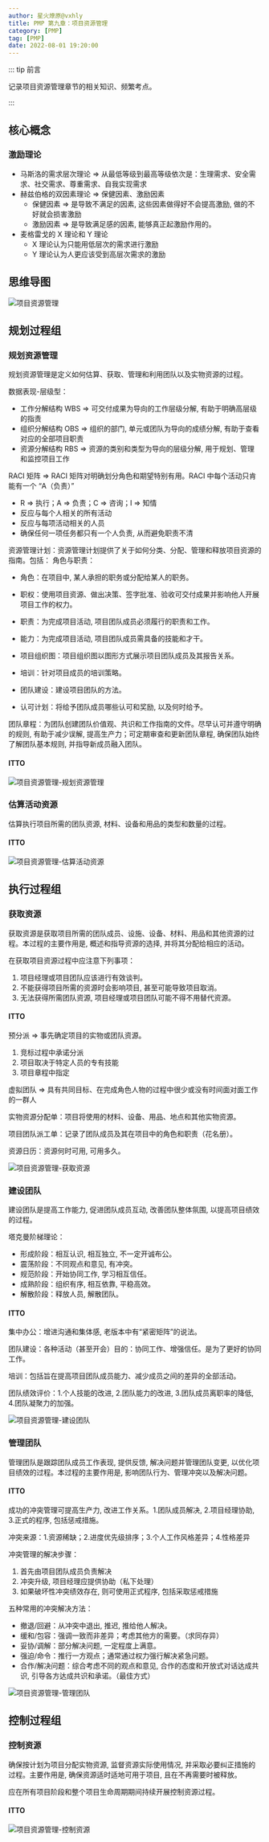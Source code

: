 ```yaml
---
author: 星火燎原@vxhly
title: PMP 第九章：项目资源管理
category: [PMP]
tag: [PMP]
date: 2022-08-01 19:20:00
---
```


::: tip 前言

记录项目资源管理章节的相关知识、频繁考点。

:::

<!-- more -->

## 核心概念

### 激励理论

- 马斯洛的需求层次理论 => 从最低等级到最高等级依次是：生理需求、安全需求、社交需求、尊重需求、自我实现需求
- 赫兹伯格的双因素理论 => 保健因素、激励因素
  - 保健因素 => 是导致不满足的因素, 这些因素做得好不会提高激励, 做的不好就会损害激励
  - 激励因素 => 是导致满足感的因素, 能够真正起激励作用的。
- 麦格雷戈的 X 理论和 Y 理论
  - X 理论认为只能用低层次的需求进行激励
  - Y 理论认为人更应该受到高层次需求的激励

## 思维导图

![项目资源管理](/assets/project-resource-management.png)

## 规划过程组

### 规划资源管理

规划资源管理是定义如何估算、获取、管理和利用团队以及实物资源的过程。

数据表现-层级型：

- 工作分解结构 WBS => 可交付成果为导向的工作层级分解, 有助于明确高层级的指责
- 组织分解结构 OBS => 组织的部门, 单元或团队为导向的成绩分解, 有助于查看对应的全部项目职责
- 资源分解结构 RBS => 资源的类别和类型为导向的层级分解, 用于规划、管理和监控项目工作

RACI 矩阵 => RACI 矩阵对明确划分角色和期望特别有用。RACI 中每个活动只肯能有一个 “A（负责）”

- R => 执行；A => 负责；C => 咨询；I => 知情
- 反应与每个人相关的所有活动
- 反应与每项活动相关的人员
- 确保任何一项任务都只有一个人负责, 从而避免职责不清

资源管理计划：资源管理计划提供了关于如何分类、分配、管理和释放项目资源的指南。包括：
角色与职责：

- 角色：在项目中, 某人承担的职务或分配给某人的职务。
- 职权：使用项目资源、做出决策、签字批准、验收可交付成果并影响他人开展项目工作的权力。
- 职责：为完成项目活动, 项目团队成员必须履行的职责和工作。
- 能力：为完成项目活动, 项目团队成员需具备的技能和才干。

- 项目组织图：项目组织图以图形方式展示项目团队成员及其报告关系。
- 培训：针对项目成员的培训策略。
- 团队建设：建设项目团队的方法。
- 认可计划：将给予团队成员哪些认可和奖励, 以及何时给予。

团队章程：为团队创建团队价值观、共识和工作指南的文件。尽早认可并遵守明确的规则, 有助于减少误解, 提高生产力；可定期审查和更新团队章程, 确保团队始终了解团队基本规则, 并指导新成员融入团队。

#### ITTO

![项目资源管理-规划资源管理](/assets/project-resource-management-1.png)

### 估算活动资源

估算执行项目所需的团队资源, 材料、设备和用品的类型和数量的过程。

#### ITTO

![项目资源管理-估算活动资源](/assets/project-resource-management-2.png)

## 执行过程组

### 获取资源

获取资源是获取项目所需的团队成员、设施、设备、材料、用品和其他资源的过程。本过程的主要作用是, 概述和指导资源的选择, 并将其分配给相应的活动。

在获取项目资源过程中应注意下列事项：

1. 项目经理或项目团队应该进行有效谈判。
2. 不能获得项目所需的资源时会影响项目, 甚至可能导致项目取消。
3. 无法获得所需团队资源, 项目经理或项目团队可能不得不用替代资源。

#### ITTO

预分派 => 事先确定项目的实物或团队资源。

1. 竞标过程中承诺分派
2. 项目取决于特定人员的专有技能
3. 项目章程中指定

虚拟团队 => 具有共同目标、在完成角色人物的过程中很少或没有时间面对面工作的一群人

实物资源分配单：项目将使用的材料、设备、用品、地点和其他实物资源。

项目团队派工单：记录了团队成员及其在项目中的角色和职责（花名册）。

资源日历：资源何时可用, 可用多久。

![项目资源管理-获取资源](/assets/project-resource-management-3.png)

### 建设团队

建设团队是提高工作能力, 促进团队成员互动, 改善团队整体氛围, 以提高项目绩效的过程。

塔克曼阶梯理论：

- 形成阶段：相互认识, 相互独立, 不一定开诚布公。
- 震荡阶段：不同观点和意见, 有冲突。
- 规范阶段：开始协同工作, 学习相互信任。
- 成熟阶段：组织有序, 相互依靠, 平稳高效。
- 解散阶段：释放人员, 解散团队。

#### ITTO

集中办公：增进沟通和集体感, 老版本中有“紧密矩阵”的说法。

团队建设：各种活动（甚至开会）目的：协同工作、增强信任。是为了更好的协同工作。

培训：包括旨在提高项目团队成员能力、减少成员之间的差异的全部活动。

团队绩效评价：1.个人技能的改进, 2.团队能力的改进, 3.团队成员离职率的降低, 4.团队凝聚力的加强。

![项目资源管理-建设团队](/assets/project-resource-management-4.png)

### 管理团队

管理团队是跟踪团队成员工作表现, 提供反馈, 解决问题并管理团队变更, 以优化项目绩效的过程。本过程的主要作用是, 影响团队行为、管理冲突以及解决问题。

#### ITTO

成功的冲突管理可提高生产力, 改进工作关系。1.团队成员解决, 2.项目经理协助, 3.正式的程序, 包括惩戒措施。

冲突来源：1.资源稀缺；2.进度优先级排序；3.个人工作风格差异；4.性格差异

冲突管理的解决步骤：

1. 首先由项目团队成员负责解决
2. 冲突升级, 项目经理应提供协助（私下处理）
3. 如果破坏性冲突绩效存在, 则可使用正式程序, 包括采取惩戒措施

五种常用的冲突解决方法：

- 撤退/回避：从冲突中退出, 推迟, 推给他人解决。
- 缓和/包容：强调一致而非差异；考虑其他方的需要。（求同存异）
- 妥协/调解：部分解决问题, 一定程度上满意。
- 强迫/命令：推行一方观点；通常通过权力强行解决紧急问题。
- 合作/解决问题：综合考虑不同的观点和意见, 合作的态度和开放式对话达成共识, 引导各方达成共识和承诺。（最佳方式）

![项目资源管理-管理团队](/assets/project-resource-management-5.png)

## 控制过程组

### 控制资源

确保按计划为项目分配实物资源, 监督资源实际使用情况, 并采取必要纠正措施的过程。主要作用是, 确保资源适时适地可用于项目, 且在不再需要时被释放。

应在所有项目阶段和整个项目生命周期期间持续开展控制资源过程。

#### ITTO

![项目资源管理-控制资源](/assets/project-resource-management-6.png)
